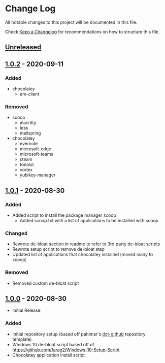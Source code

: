 # Change Log

All notable changes to this project will be documented in this file.

Check [Keep a Changelog](http://keepachangelog.com/) for recommendations on how to structure this file.

## [Unreleased]

## [1.0.2] - 2020-09-11

### Added

- chocolatey
  - em-client

### Removed

- scoop
  - alacritty
  - less
  - mailspring
- chocolatey
  - evernote
  - microsoft-edge
  - microsoft-teams
  - steam
  - todoist
  - vortex
  - yubikey-manager

## [1.0.1] - 2020-08-30

### Added

- Added script to install the package manager scoop
  - Added scoop.txt with a list of applications to be installed with scoop

### Changed

- Rewrote de-bloat section in readme to refer to 3rd party de-bloat scripts
- Rewrote setup script to remove de-bloat step
- Updated list of applications that chocolatey installed (moved many to scoop)

### Removed

- Removed custom de-bloat script

## [1.0.0] - 2020-08-30

- Initial Release

### Added

- Initial repository setup (based off pahimar's [dot-github](https://github.com/pahimar/dot-github) repository template)
- Windows 10 de-bloat script based off of https://github.com/farag2/Windows-10-Setup-Script
- Chocolatey application install script

[unreleased]: https://github.com/pahimar/windows-setup/compare/v1.0.0...HEAD
[1.0.0]: https://github.com/pahimar/windows-setup/compare/0c5c8e174afa19c8931e582e4a3c4b58f775ed4a...v1.0.0
[1.0.1]: https://github.com/pahimar/windows-setup/compare/v1.0.0...v1.0.1
[1.0.2]: https://github.com/pahimar/windows-setup/compare/v1.0.1...v1.0.2
